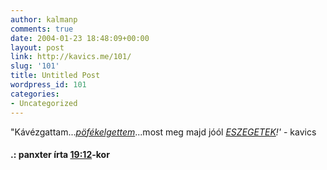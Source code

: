 ```yaml
---
author: kalmanp
comments: true
date: 2004-01-23 18:48:09+00:00
layout: post
link: http://kavics.me/101/
slug: '101'
title: Untitled Post
wordpress_id: 101
categories:
- Uncategorized
---
```


"Kávézgattam...[_pöfékelgettem_](http://apaa.freeblog.hu/Files/fustolgetek_2.jpg)...most meg majd jóól [_ESZEGETEK_](http://apaa.freeblog.hu/Files/paris40_2.jpg)_!'_ - kavics







#### .: panxter írta [19:12](http://apaa.freeblog.hu/archives/2004_Jan_apaa.htm#72434)-kor
